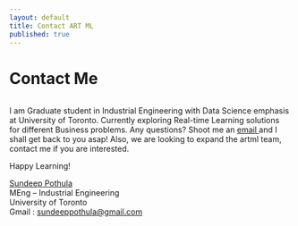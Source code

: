 ```yaml
---
layout: default
title: Contact ART ML
published: true
---
```


<div id="contact">
  <h1 class="pageTitle">Contact Me</h1>
  <div class="contactContent">
<figure>
	<img src="{{ '/assets/img/Dp.png' | prepend: site.baseurl }}" alt=""> 
</figure>    

I am Graduate student in Industrial Engineering with Data Science emphasis at University of Toronto. Currently exploring Real-time Learning solutions for different Business problems. Any questions? Shoot me an <a href="https://www.linkedin.com/in/sundeeppothula/"> email </a> and I shall get back to you asap! Also, we are looking to expand the artml team, contact me if you are interested. <br/>

Happy Learning! <br/>

<a href="https://www.linkedin.com/in/sundeeppothula/">Sundeep Pothula</a> <br/>
MEng – Industrial Engineering <br/>
University of Toronto <br/>
Gmail : sundeeppothula@gmail.com


    

